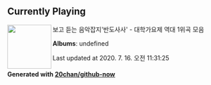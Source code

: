 ## Currently Playing

<img align="left" width="100" src="https://i.ytimg.com/vi/JnZYDGvXC9Q/sddefault.jpg?sqp=-oaymwEWCJADEOEBIAQqCghqEJQEGHgg6AJIWg&rs">

보고 듣는 음악잡지'반도사사' - 대학가요제 역대 1위곡 모음

**Albums**: undefined

Last updated at 2020. 7. 16. 오전 11:31:25

#### Generated with [20chan/github-now](https://github.com/20chan/github-now)


<!--
**20chan/20chan** is a ✨ _special_ ✨ repository because its `README.md` (this file) appears on your GitHub profile.

Here are some ideas to get you started:

- 🔭 I’m currently working on ...
- 🌱 I’m currently learning ...
- 👯 I’m looking to collaborate on ...
- 🤔 I’m looking for help with ...
- 💬 Ask me about ...
- 📫 How to reach me: ...
- 😄 Pronouns: ...
- ⚡ Fun fact: ...
-->
